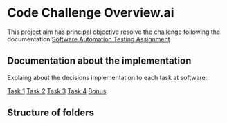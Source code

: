 # Code Challenge Overview.ai

This project aim has principal objective resolve the challenge following the documentation [Software Automation Testing Assignment](./software/docs/challenge.md)


## Documentation about the implementation

Explaing about the decisions implementation to each task at software: 

[Task 1](./software/docs/task1.md)
[Task 2](./software/docs/task2.md)
[Task 3](./software/docs/task3.md)
[Task 4](./software/docs/task4.md)
[Bonus](./software/docs/bonus.md)



## Structure of folders




